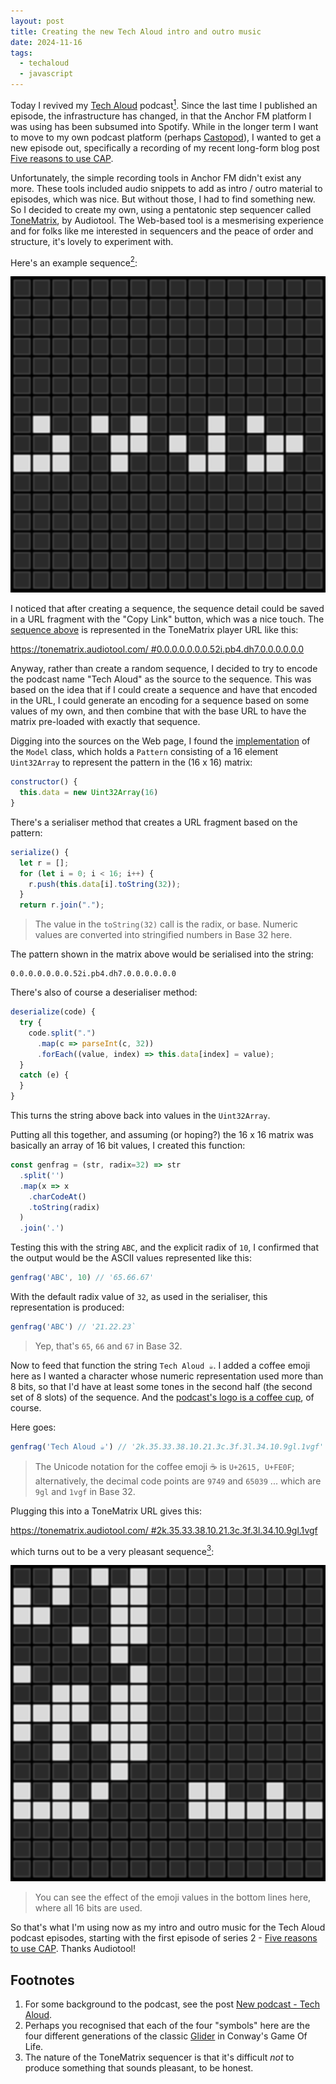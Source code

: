```yaml
---
layout: post
title: Creating the new Tech Aloud intro and outro music
date: 2024-11-16
tags:
  - techaloud
  - javascript
---
```

Today I revived my [Tech Aloud][1] podcast[<sup>1</sup>](#footnotes). Since the last time I published an episode, the infrastructure has changed, in that the Anchor FM platform I was using has been subsumed into Spotify. While in the longer term I want to move to my own podcast platform (perhaps [Castopod][3]), I wanted to get a new episode out, specifically a recording of my recent long-form blog post [Five reasons to use CAP][9].

Unfortunately, the simple recording tools in Anchor FM didn't exist any more. These tools included audio snippets to add as intro / outro material to episodes, which was nice. But without those, I had to find something new. So I decided to create my own, using a pentatonic step sequencer called [ToneMatrix][4], by Audiotool. The Web-based tool is a mesmerising experience and for folks like me interested in sequencers and the peace of order and structure, it's lovely to experiment with.

Here's an example sequence[<sup>2</sup>](#footnotes):

![A ToneMatrix 16x16 grid with a sequence encoded](/images/2024/11/tonematrix-glider.png)

I noticed that after creating a sequence, the sequence detail could be saved in a URL fragment with the "Copy Link" button, which was a nice touch. The [sequence above][5] is represented in the ToneMatrix player URL like this:

[https://tonematrix.audiotool.com/
#0.0.0.0.0.0.0.52i.pb4.dh7.0.0.0.0.0.0](https://tonematrix.audiotool.com/#0.0.0.0.0.0.0.52i.pb4.dh7.0.0.0.0.0.0)

Anyway, rather than create a random sequence, I decided to try to encode the podcast name "Tech Aloud" as the source to the sequence. This was based on the idea that if I could create a sequence and have that encoded in the URL, I could generate an encoding for a sequence based on some values of my own, and then combine that with the base URL to have the matrix pre-loaded with exactly that sequence.

Digging into the sources on the Web page, I found the [implementation][7] of the `Model` class, which holds a `Pattern` consisting of a 16 element `Uint32Array` to represent the pattern in the (16 x 16) matrix:

```javascript
constructor() {
  this.data = new Uint32Array(16)
}
```

There's a serialiser method that creates a URL fragment based on the pattern:

```javascript
serialize() {
  let r = [];
  for (let i = 0; i < 16; i++) {
    r.push(this.data[i].toString(32));
  }
  return r.join(".");
```

> The value in the `toString(32)` call is the radix, or base. Numeric values are converted into stringified numbers in Base 32 here.

The pattern shown in the matrix above would be serialised into the string:

```text
0.0.0.0.0.0.0.52i.pb4.dh7.0.0.0.0.0.0
```

There's also of course a deserialiser method:

```javascript
deserialize(code) {
  try {
    code.split(".")
      .map(c => parseInt(c, 32))
      .forEach((value, index) => this.data[index] = value);
  }
  catch (e) {
  }
}
```

This turns the string above back into values in the `Uint32Array`.

Putting all this together, and assuming (or hoping?) the 16 x 16 matrix was basically an array of 16 bit values, I created this function:

```javascript
const genfrag = (str, radix=32) => str
  .split('')
  .map(x => x
    .charCodeAt()
    .toString(radix)
  )
  .join('.')
```

Testing this with the string `ABC`, and the explicit radix of `10`, I confirmed that the output would be the ASCII values represented like this:

```javascript
genfrag('ABC', 10) // '65.66.67'
```

With the default radix value of `32`, as used in the serialiser, this representation is produced:

```javascript
genfrag('ABC') // '21.22.23`
```

> Yep, that's `65`, `66` and `67` in Base 32.

Now to feed that function the string `Tech Aloud ☕`. I added a coffee emoji here as I wanted a character whose numeric representation used more than 8 bits, so that I'd have at least some tones in the second half (the second set of 8 slots) of the sequence. And the [podcast's logo is a coffee cup][8], of course.

Here goes:

```javascript
genfrag('Tech Aloud ☕️') // '2k.35.33.38.10.21.3c.3f.3l.34.10.9gl.1vgf'
```

> The Unicode notation for the coffee emoji ☕ is `U+2615, U+FE0F`; alternatively, the decimal code points are `9749` and `65039` ... which are `9gl` and `1vgf` in Base 32.

Plugging this into a ToneMatrix URL gives this:

[https://tonematrix.audiotool.com/
#2k.35.33.38.10.21.3c.3f.3l.34.10.9gl.1vgf](https://tonematrix.audiotool.com/#2k.35.33.38.10.21.3c.3f.3l.34.10.9gl.1vgf)

which turns out to be a very pleasant sequence[<sup>3</sup>](#footnotes):

![Another ToneMatrix 16x16 grid with the "Tech Aloud ☕️" sequence encoded](/images/2024/11/tonematrix-tech-aloud.png)

> You can see the effect of the emoji values in the bottom lines here, where all 16 bits are used.

So that's what I'm using now as my intro and outro music for the Tech Aloud podcast episodes, starting with the first episode of series 2 - [Five reasons to use CAP][1]. Thanks Audiotool!

<a name="footnotes"></a>
## Footnotes

1. For some background to the podcast, see the post [New podcast - Tech Aloud][2].
2. Perhaps you recognised that each of the four "symbols" here are the four different generations of the classic [Glider][6] in Conway's Game Of Life.
3. The nature of the ToneMatrix sequencer is that it's difficult _not_ to produce something that sounds pleasant, to be honest.


[1]: https://creators.spotify.com/pod/show/tech-aloud/episodes/Five-reasons-to-use-CAP---DJ-Adams---07-Nov-2024-e2r2lth
[2]: /blog/posts/2019/09/17/new-podcast-tech-aloud/
[3]: https://castopod.org/
[4]: https://tonematrix.audiotool.com
[5]: https://tonematrix.audiotool.com/#0.0.0.0.0.0.0.52i.pb4.dh7.0.0.0.0.0.0
[6]: https://en.wikipedia.org/wiki/Glider_(Conway%27s_Game_of_Life)
[7]: https://tonematrix.audiotool.com/bin/tonematrix/model.js
[8]: /images/2019/09/tech-aloud.jpeg
[9]: /blog/posts/2024/11/07/five-reasons-to-use-cap/

